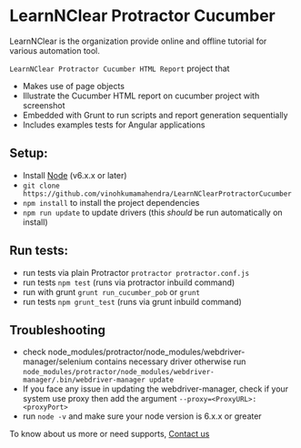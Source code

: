 
# LearnNClear Protractor Cucumber
LearnNClear is the organization provide online and offline tutorial for various automation tool.

`LearnNClear Protractor Cucumber HTML Report` project that
* Makes use of page objects
* Illustrate the Cucumber HTML report on cucumber project with screenshot
* Embedded with Grunt to run scripts and report generation sequentially
* Includes examples tests for Angular applications

## Setup:
* Install [Node](http://nodejs.org) (v6.x.x or later)
* `git clone https://github.com/vinohkumamahendra/LearnNClearProtractorCucumber`
* `npm install` to install the project dependencies
* `npm run update` to update drivers (this _should_ be run automatically on install)

## Run tests:
* run tests via plain Protractor `protractor protractor.conf.js`
* run tests `npm test` (runs via protractor inbuild command)
* run with grunt `grunt run_cucumber_pob` or `grunt`
* run tests `npm grunt_test` (runs via grunt inbuild command)

## Troubleshooting
* check node_modules/protractor/node_modules/webdriver-manager/selenium contains necessary driver otherwise run `node_modules/protractor/node_modules/webdriver-manager/.bin/webdriver-manager update`
* If you face any issue in updating the webdriver-manager, check if your system use proxy then add the argument `--proxy=<ProxyURL>:<proxyPort>`
* run `node -v` and make sure your node version is 6.x.x or greater

To know about us more or need supports, [Contact us](http://learnnshine.com/contact-us)

